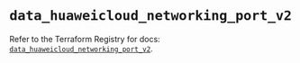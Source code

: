 # `data_huaweicloud_networking_port_v2`

Refer to the Terraform Registry for docs: [`data_huaweicloud_networking_port_v2`](https://registry.terraform.io/providers/huaweicloud/huaweicloud/1.71.1/docs/data-sources/networking_port_v2).
